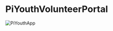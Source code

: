 # PiYouthVolunteerPortal


![PiYouthApp](https://user-images.githubusercontent.com/59255655/214692508-81833e9d-e85c-4ba4-a256-e91a4b66c3e7.png)
